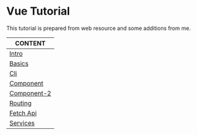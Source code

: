 
# Vue Tutorial

This tutorial is prepared from web resource and some additions from me.

CONTENT |
--- |
[Intro](./js-vue-1-1-intro.md) |
[Basics](./js-vue-1-2-basics.md) |
[Cli](./js-vue-2-cli.md) |
[Component](./js-vue-3-component-1.md) |
[Component-2](./js-vue-3-component-2.md) |
[Routing](./js-vue-5-Routing.md) |
[Fetch Api](./js-vue-6-Fetch-Api.md) |
[Services](./js-vue-7-Services.md) |